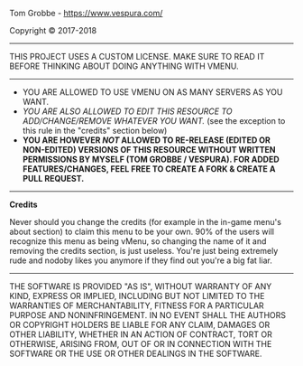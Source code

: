 Tom Grobbe - https://www.vespura.com/

Copyright © 2017-2018

-----

THIS PROJECT USES A CUSTOM LICENSE. MAKE SURE TO READ IT BEFORE THINKING ABOUT DOING ANYTHING WITH VMENU.

-----

- YOU ARE ALLOWED TO USE VMENU ON AS MANY SERVERS AS YOU WANT.
- _YOU ARE ALSO ALLOWED TO EDIT THIS RESOURCE TO ADD/CHANGE/REMOVE WHATEVER YOU WANT._ (see the exception to this rule in the "credits" section below)
- **YOU ARE HOWEVER _NOT_ ALLOWED TO RE-RELEASE (EDITED OR NON-EDITED) VERSIONS OF THIS RESOURCE WITHOUT WRITTEN PERMISSIONS BY MYSELF (TOM GROBBE / VESPURA). FOR ADDED FEATURES/CHANGES, FEEL FREE TO CREATE A FORK & CREATE A PULL REQUEST.**

----

**Credits**

Never should you change the credits (for example in the in-game menu's about section) to claim this menu to be your own. 90% of the users will recognize this menu as being vMenu, so changing the name of it and removing the credits section, is just useless. You're just being extremely rude and nodoby likes you anymore if they find out you're a big fat liar.

-----

THE SOFTWARE IS PROVIDED "AS IS", WITHOUT WARRANTY OF ANY KIND, EXPRESS OR IMPLIED, INCLUDING BUT NOT LIMITED TO THE WARRANTIES OF MERCHANTABILITY, FITNESS FOR A PARTICULAR PURPOSE AND NONINFRINGEMENT.
IN NO EVENT SHALL THE AUTHORS OR COPYRIGHT HOLDERS BE LIABLE FOR ANY CLAIM, DAMAGES OR OTHER LIABILITY, WHETHER IN AN ACTION OF CONTRACT, TORT OR OTHERWISE, ARISING FROM, OUT OF OR IN CONNECTION WITH THE SOFTWARE OR THE USE OR OTHER DEALINGS IN THE SOFTWARE. 
